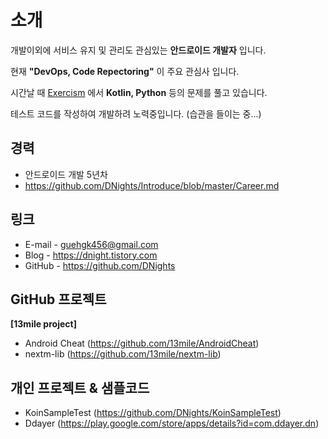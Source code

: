 # 소개
개발이외에 서비스 유지 및 관리도 관심있는 __안드로이드 개발자__ 입니다.

현재 __"DevOps, Code Repectoring"__ 이 주요 관심사 입니다.

시간날 때 [Exercism](https://exercism.io) 에서 __Kotlin, Python__ 등의 문제를 풀고 있습니다.

테스트 코드를 작성하여 개발하려 노력중입니다. (습관을 들이는 중...)

## 경력
- 안드로이드 개발 5년차
- https://github.com/DNights/Introduce/blob/master/Career.md

## 링크
- E-mail - guehgk456@gmail.com
- Blog - https://dnight.tistory.com
- GitHub - https://github.com/DNights

## GitHub 프로젝트
**[13mile project]**
- Android Cheat (https://github.com/13mile/AndroidCheat)
- nextm-lib (https://github.com/13mile/nextm-lib)

## 개인 프로젝트 & 샘플코드
- KoinSampleTest (https://github.com/DNights/KoinSampleTest)
- Ddayer (https://play.google.com/store/apps/details?id=com.ddayer.dn)
